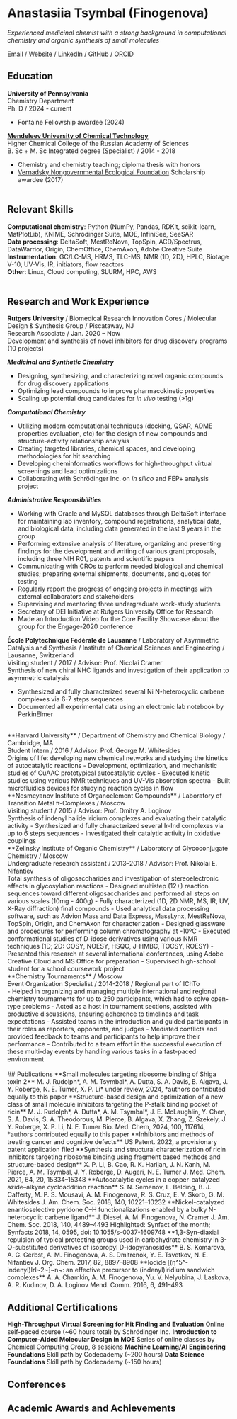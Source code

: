 # Anastasiia Tsymbal (Finogenova)

_Experienced medicinal chemist with a strong background in computational chemistry and organic synthesis of small molecules_ <br>

[Email](mailto:anastas.fin@gmail.com) / [Website](___) / [LinkedIn](https://www.linkedin.com/in/anastasiia-tsymbal-0328a1126/) / [GitHub](https://github.com/elltawariel/) / [ORCID](https://orcid.org/0000-0001-9502-5494)

## Education

**University of Pennsylvania** <br>
Chemistry Department <br>
Ph. D / 2024 - current
  - Fontaine Fellowship awardee (2024)

**[Mendeleev University of Chemical Technology](https://www.muctr.ru/)** <br>
Higher Chemical College of the Russian Academy of Sciences <br>
B. Sc + M. Sc Integrated degree (Specialist) / 2014 - 2018
  - Chemistry and chemistry teaching; diploma thesis with honors
  - [Vernadsky Nongovernmental Ecological Foundation](https://vernadsky.ru/en/) Scholarship awardee (2017)
<br><br>

## Relevant Skills
**Computational chemistry**: Python (NumPy, Pandas, RDKit, scikit-learn, MatPlotLib), KNIME, Schrödinger Suite, MOE, InfiniSee, SeeSAR <br>
**Data processing**: DeltaSoft, MestReNova, TopSpin, ACD/Spectrus, DataWarrior, Origin, ChemOffice, ChemAxon, Adobe Creative Suite <br>
**Instrumentation**: GC/LC-MS, HRMS, TLC-MS, NMR (1D, 2D), HPLC, Biotage V-10, UV-Vis, IR, initiators, flow reactors <br>
**Other**: Linux, Cloud computing, SLURM, HPC, AWS
<br><br>

## Research and Work Experience
**Rutgers University** / Biomedical Research Innovation Cores / Molecular Design & Synthesis Group / Piscataway, NJ <br>
Research Associate / Jan. 2020 – Now <br>
Development and synthesis of novel inhibitors for drug discovery programs (10 projects)

***Medicinal and Synthetic Chemistry***
- Designing, synthesizing, and characterizing novel organic compounds for drug discovery applications
- Optimizing lead compounds to improve pharmacokinetic properties
- Scaling up potential drug candidates for *in vivo* testing (>1g)

***Computational Chemistry***
- Utilizing modern computational techniques (docking, QSAR, ADME properties evaluation, etc) for the design of new compounds and structure-activity relationship analysis
- Creating targeted libraries, chemical spaces, and developing methodologies for hit searching
- Developing cheminformatics workflows for high-throughput virtual screenings and lead optimizations
- Collaborating with Schrödinger Inc. on *in silico* and FEP+ analysis project

***Administrative Responsibilities***
- Working with Oracle and MySQL databases through DeltaSoft interface for maintaining lab inventory, compound registrations, analytical data, and biological data, including data generated in the last 9 years in the group
- Performing extensive analysis of literature, organizing and presenting findings for the development and writing of various grant proposals, including three NIH R01, patents and scientific papers
- Communicating with CROs to perform needed biological and chemical studies; preparing external shipments, documents, and quotes for testing
- Regularly report the progress of ongoing projects in meetings with external collaborators and stakeholders
- Supervising and mentoring three undergraduate work-study students
- Secretary of DEI Initiative at Rutgers University Office for Research
- Made an Introduction Video for the Core Facility Showcase about the group for the Engage-2020 conference <br>

**École Polytechnique Fédérale de Lausanne** / Laboratory of Asymmetric Catalysis and Synthesis / Institute of Chemical Sciences and Engineering / Lausanne, Switzerland <br>
Visiting student / 2017 / Advisor: Prof. Nicolai Cramer <br>
Synthesis of new chiral NHC ligands and investigation of their application to asymmetric catalysis 
- Synthesized and fully characterized several Ni N-heterocyclic carbene complexes via 6-7 steps sequences
- Documented all experimental data using an electronic lab notebook by PerkinElmer
<br>
**Harvard University** / Department of Chemistry and Chemical Biology / Cambridge, MA <br>
Student Intern / 2016 / Advisor: Prof. George M. Whitesides <br>
Origins of life: developing new chemical networks and studying the kinetics of autocatalytic reactions
- Development, optimization, and mechanistic studies of CuAAC prototypical autocatalytic cycles 
- Executed kinetic studies using various NMR techniques and UV-Vis absorption spectra
- Built microfluidics devices for studying reaction cycles in flow
<br>
**Nesmeyanov Institute of Organoelement Compounds** / Laboratory of Transition Metal π-Complexes / Moscow <br>
Visiting student / 2015 / Advisor: Prof. Dmitry A. Loginov <br>
Synthesis of indenyl halide iridium complexes and evaluating their catalytic activity
- Synthesized and fully characterized several Ir-Ind complexes via up to 6 steps sequences
- Investigated their catalytic activity in oxidative couplings
<br>
**Zelinsky Institute of Organic Chemistry** / Laboratory of Glycoconjugate Chemistry / Moscow <br>
Undergraduate research assistant / 2013–2018 / Advisor: Prof. Nikolai E. Nifantiev <br>
Total synthesis of oligosaccharides and investigation of stereoelectronic effects in glycosylation reactions
- Designed multistep (12+) reaction sequences toward different oligosaccharides and performed all steps on various scales (10mg - 400g)
- Fully characterized (1D, 2D NMR, MS, IR, UV, X-Ray diffraction) final compounds 
- Used analytical data processing software, such as Advion Mass and Data Express, MassLynx, MestReNova, TopSpin, Origin, and ChemAxon for characterization
- Designed glassware and procedures for performing column chromatography at -10ºC
- Executed conformational studies of D-idose derivatives using various NMR techniques (1D; 2D: COSY, NOESY, HSQC, J-HMBC, TOCSY, ROESY)
- Presented this research at several international conferences, using Adobe Creative Cloud and MS Office for preparation
- Supervised high-school student for a school coursework project
<br>
**Chemistry Tournaments** / Moscow <br>
Event Organization Specialist / 2014-2018 / Regional part of IChTo <br>
- Helped in organizing and managing multiple international and regional chemistry tournaments for up to 250 participants, which had to solve open-type problems
- Acted as a host in tournament sections, assisted with productive discussions, ensuring adherence to timelines and task expectations
- Assisted teams in the introduction and guided participants in their roles as reporters, opponents, and judges
- Mediated conflicts and provided feedback to teams and participants to help improve their performance
- Contributed to a team effort in the successful execution of these multi-day events by handling various tasks in a fast-paced environment
<br><br>
## Publications
**Small molecules targeting ribosome binding of Shiga toxin 2**
M. J. Rudolph*, A. M. Tsymbal*, A. Dutta, S. A. Davis, B. Algava, J. Y. Roberge, N. E. Tumer, X. P. Li*
under review, 2024, *authors contributed equally to this paper
**Structure-based design and optimization of a new class of small molecule inhibitors targeting the P-stalk binding pocket of ricin**
M. J. Rudolph*, A. Dutta*, A. M. Tsymbal*, J. E. McLaughlin, Y. Chen, S. A. Davis, S. A. Theodorous, M. Pierce, B. Algava, X. Zhang, Z. Szekely, J. Y. Roberge, X. P. Li, N. E. Tumer
Bio. Med. Chem, 2024, 100, 117614, *authors contributed equally to this paper
**Inhibitors and methods of treating cancer and cognitive defects**
US Patent. 2022, a provisionary patent application filed
**Synthesis and structural characterization of ricin inhibitors targeting ribosome binding using fragment based methods and structure-based design**
X. P. Li, B. Cao, R. K. Harijan, J. N. Kanh, M. Pierce, A. M. Tsymbal, J. Y. Roberge, D. Augeri, N. E. Tumer
J. Med. Chem. 2021, 64, 20, 15334–15348
**Autocatalytic cycles in a copper-catalyzed azide–alkyne cycloaddition reaction**
S. N. Semenov, L. Belding, B. J. Cafferty, M. P. S. Mousavi, A. M. Finogenova, R. S. Cruz, E. V. Skorb, G. M. Whitesides
J. Am. Chem. Soc. 2018, 140, 10221–10232
**Nickel-catalyzed enantioselective pyridone C–H functionalizations enabled by a bulky N-heterocyclic carbene ligand**
J. Diesel, A. M. Finogenova, N. Cramer
J. Am. Chem. Soc. 2018, 140, 4489–4493
Highlighted: Synfact of the month; Synfacts 2018, 14, 0595, doi: 10.1055/s-0037-1609748
**1,3-Syn-diaxial repulsion of typical protecting groups used in carbohydrate chemistry in 3-O-substituted derivatives of isopropyl D-idopyranosides**
B. S. Komarova, A. G. Gerbst, A. M. Finogenova, A. S. Dmitrenok, Y. E. Tsvetkov, N. E. Nifantiev
J. Org. Chem. 2017, 82, 8897–8908
**Iodide [(η^5^-indenyl)IrI~2~]~n~: an effective precursor to (indenyl)iridium sandwich complexes**
A. A. Chamkin, A. M. Finogenova, Yu. V. Nelyubina, J. Laskova, A. R. Kudinov, D. A. Loginov
Mend. Comm. 2016, 6, 491–493

## Additional Certifications
**High-Throughput Virtual Screening for Hit Finding and Evaluation**
	Online self-paced course (~60 hours total) by Schrödinger Inc.
**Introduction to Computer-Aided Molecular Design in MOE**
	Series of online classes by Chemical Computing Group, 8 sessions
**Machine Learning/AI Engineering Foundations**
	Skill path by Codecademy (~200 hours)
**Data Science Foundations**
	Skill path by Codecademy (~150 hours)


## Conferences


## Academic Awards and Achievements
